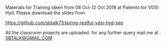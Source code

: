 Materials for Training taken from 08 Oct-12 Oct 2018 at Palemto for VDSI Hyd.
Please download the slides from 

https://github.com/sbtalk71/spring-restful-vdsi-hyd-sep

All the classroom projects are uploaded.
for any further query mail me at : SBTALK@GMAIL.COM
